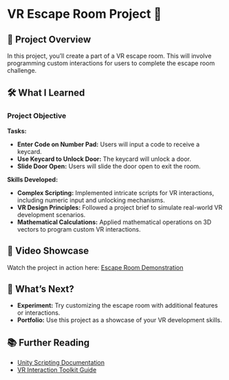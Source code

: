 # VR Escape Room Project 🔐

## 🎨 Project Overview

In this project, you’ll create a part of a VR escape room. This will involve programming custom interactions for users to complete the escape room challenge.

## 🛠️ What I Learned

### Project Objective

**Tasks:**
- **Enter Code on Number Pad:** Users will input a code to receive a keycard.
- **Use Keycard to Unlock Door:** The keycard will unlock a door.
- **Slide Door Open:** Users will slide the door open to exit the room.

**Skills Developed:**
- **Complex Scripting:** Implemented intricate scripts for VR interactions, including numeric input and unlocking mechanisms.
- **VR Design Principles:** Followed a project brief to simulate real-world VR development scenarios.
- **Mathematical Calculations:** Applied mathematical operations on 3D vectors to program custom VR interactions.

## 🎥 Video Showcase

Watch the project in action here: [Escape Room Demonstration](https://www.youtube.com/shorts/ZU3vCadPGsQ)

## 🚀 What’s Next?

- **Experiment:** Try customizing the escape room with additional features or interactions.
- **Portfolio:** Use this project as a showcase of your VR development skills.

## 📚 Further Reading

- [Unity Scripting Documentation](https://docs.unity3d.com/Manual/Scripting.html)
- [VR Interaction Toolkit Guide](https://docs.unity3d.com/Packages/com.unity.xr.interaction.toolkit@latest)
